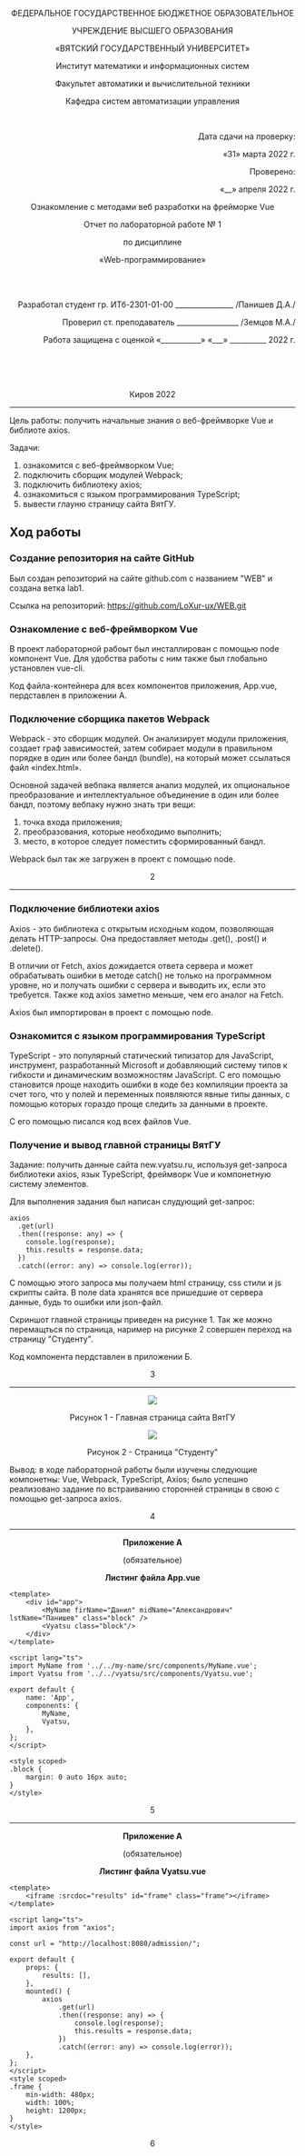 <p align=center>ФЕДЕРАЛЬНОЕ ГОСУДАРСТВЕННОЕ БЮДЖЕТНОЕ ОБРАЗОВАТЕЛЬНОЕ
<p align=center>УЧРЕЖДЕНИЕ ВЫСШЕГО ОБРАЗОВАНИЯ
<p align=center>«ВЯТСКИЙ ГОСУДАРСТВЕННЫЙ УНИВЕРСИТЕТ»
<p align=center>Институт математики и информационных систем
<p align=center>Факультет автоматики и вычислительной техники
<p align=center>Кафедра систем автоматизации управления
<p><br>
<p align=right>Дата сдачи на проверку:
<p align=right>«31» марта 2022 г.
<p align=right>Проверено:
<p align=right>«__» апреля 2022 г.

<p align=center>Ознакомление с методами веб разработки на фрейморке Vue
<p align=center>Отчет по лабораторной работе № 1
<p align=center>по дисциплине
<p align=center>«Web-программирование»
<p><br><br>
<p align=right>Разработал студент гр. ИТб-2301-01-00 ________________ /Панишев Д.А./
<p align=right>Проверил ст. преподаватель _________________ /Земцов М.А./
<p align=right>Работа защищена с оценкой	«___________» «___» __________ 2022 г.
<p><br><br><br>
<p align=center>Киров 2022  

---
Цель работы: получить начальные знания о веб-фреймворке Vue и библиоте axios. 
  
Задачи:
1. ознакомится с веб-фреймворком Vue;
1. подключить сборщик модулей Webpack;
1. подключить библиотеку axios;
1. ознакомиться с языком программирования TypeScript;
1. вывести глауню страницу сайта ВятГУ.
  
## Ход работы

### Создание репозитория на сайте GitHub

Был создан репозиторий на сайте github.com с названием "WEB" и создана ветка lab1.

Ссылка на репозиторий: https://github.com/LoXur-ux/WEB.git
	
### Ознакомление с веб-фреймворком Vue
	
В проект лабораторной рабоыт был инсталлирован с помощью node компонент Vue. Для удобства работы с ним также был глобально установлен vue-cli.
	
Код файла-контейнера для всех компонентов приложения, App.vue, пердставлен в приложении А.
	
### Подключение сборщика пакетов Webpack

Webpack - это сборщик модулей. Он анализирует модули приложения, создает граф зависимостей, затем собирает модули в правильном порядке в один или более бандл (bundle), на который может ссылаться файл «index.html».
	
Основной задачей вебпака является анализ модулей, их опциональное преобразование и интеллектуальное объединение в один или более бандл, поэтому вебпаку нужно знать три вещи:
1. точка входа приложения;
1. преобразования, которые необходимо выполнить;
1. место, в которое следует поместить сформированный бандл.

Webpack был так же загружен в проект с помощью node.
  
<p align=center>2
	
---
### Подключение библиотеки axios

Axios - это библиотека с открытым исходным кодом, позволяющая делать HTTP-запросы. Она предоставляет методы .get(), .post() и .delete().

В отличии от Fetch, axios дожидается ответа сервера и может обрабатывать ошибки в методе catch() не только на программном уровне, но и получать ошибки с сервера и выводить их, если это требуется. Также код axios заметно меньше, чем его аналог на Fetch.
	
Axios был импортирован в проект с помощью node.
	
### Ознакомится с языком программирования TypeScript
	
TypeScript - это популярный статический типизатор для JavaScript, инструмент, разработанный Microsoft и добавляющий систему типов к гибкости и динамическим возможностям JavaScript. С его помощью становится проще находить ошибки в коде без компиляции проекта за счет того, что у полей и переменных появляются явные типы данных, с помощью которых гораздо проще следить за данными в проекте.
	
С его помощью писался код всех файлов Vue.
	
### Получение и вывод главной страницы ВятГУ
	
Задание: получить данные сайта new.vyatsu.ru, используя get-запроса библиотеки axios,  язык TypeScript, фреймворк Vue и компонетную систему элементов.
	
Для выполнения задания был написан слудующий get-запрос:
	
	axios
      .get(url)
      .then((response: any) => {
        console.log(response);
        this.results = response.data;
      })
      .catch((error: any) => console.log(error));
	
  
С помощью этого запроса мы получаем html страницу, css стили и js скрипты сайта. 
В поле data хранятся все пришедшие от сервера данные, будь то ошибки или json-файл.

Скриншот главной страницы приведен на рисунке 1. Так же можно перемащться по страница, наример на рисунке 2 совершен переход на страницу "Студенту".
  
Код компонента пердставлен в приложении Б.
  
<p align=center>3
  
---	
<p align=center><img src=./img/lab1/vyatsu.png>
<p align=center>Рисунок 1 - Главная страница сайта ВятГУ
	
<p align=center><img src=./img/lab1/vyatsu1.png>
<p align=center>Рисунок 2 - Страница "Студенту"
  
Вывод: в ходе лабораторной работы были изучены следующие компонетны: Vue, Webpack, TypeScript, Axios; было успешно реализовано задание по встраиванию сторонней страницы в свою с помощью get-запроса axios.
  
<p align=center>4
  
---
<p align = center><b>Приложение А</b>
<p align = center>(обязательное) 
<p align = center><b>Листинг файла App.vue</b>  
	
	<template>
		<div id="app">
			<MyName firName="Данил" midName="Александрович" lstName="Панишев" class="block" />
			<Vyatsu class="block"/>
		</div>
	</template>

	<script lang="ts">
	import MyName from '../../my-name/src/components/MyName.vue';
	import Vyatsu from '../../vyatsu/src/components/Vyatsu.vue';

	export default {
		name: 'App',
		components: {
			MyName,
			Vyatsu,
		},
	};
	</script>

	<style scoped>
	.block {
		margin: 0 auto 16px auto;
	}
	</style>

<p align=center>5

---
<p align = center><b>Приложение А</b>
<p align = center>(обязательное) 
<p align = center><b>Листинг файла Vyatsu.vue</b>  
	
	<template>
		<iframe :srcdoc="results" id="frame" class="frame"></iframe>
	</template>

	<script lang="ts">
	import axios from "axios";

	const url = "http://localhost:8080/admission/";

	export default {
		props: {
			results: [],
		},
		mounted() {
			axios
				.get(url)
				.then((response: any) => {
					console.log(response);
					this.results = response.data;
				})
				.catch((error: any) => console.log(error));
		},
	};
	</script>
	<style scoped>
	.frame {
		min-width: 480px;
		width: 100%;
		height: 1200px;
	}
	</style>
	
<p align=center>6
